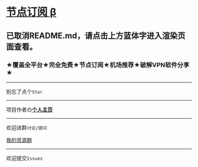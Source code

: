 # [节点订阅 β](https://zgq-inc.github.io/overthefirewall/)

## 已取消README.md，请点击上方蓝体字进入渲染页面查看。

### ★覆盖全平台★完全免费★节点订阅★机场推荐★破解VPN软件分享★

***

别忘了点个`Star`

***

项目作者の[**个人主页**](https://zgq-inc.github.io/homepage/)

***

欢迎进群`讨论/提问`

[我的资源群](https://zgq-inc.github.io/transit-groups/)

***

欢迎提交`Issues`
